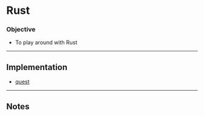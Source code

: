 # Rust

### Objective
* To play around with Rust

---

## Implementation
* [quest](quest/src/main.rs)


---
## Notes
